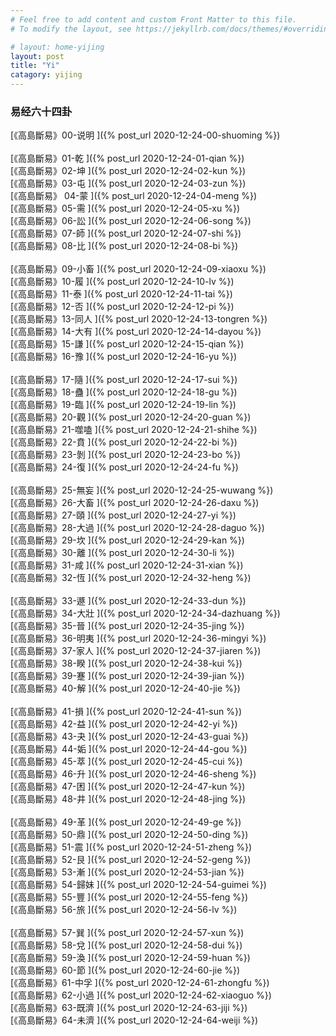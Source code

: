 ```yaml
---
# Feel free to add content and custom Front Matter to this file.
# To modify the layout, see https://jekyllrb.com/docs/themes/#overriding-theme-defaults

# layout: home-yijing
layout: post
title: "Yi"
catagory: yijing
---
```


### 易经六十四卦

[《高島斷易》00-说明 ]({% post_url 2020-12-24-00-shuoming %}) <br/>
<br/>
[《高島斷易》01-乾 ]({% post_url 2020-12-24-01-qian %}) <br/>
[《高島斷易》02-坤 ]({% post_url 2020-12-24-02-kun %}) <br/>
[《高島斷易》03-屯 ]({% post_url 2020-12-24-03-zun %}) <br/>
[《高島斷易》 04-蒙 ]({% post_url 2020-12-24-04-meng %}) <br/>
[《高島斷易》05-需 ]({% post_url 2020-12-24-05-xu %}) <br/>
[《高島斷易》06-訟 ]({% post_url 2020-12-24-06-song %}) <br/>
[《高島斷易》07-師 ]({% post_url 2020-12-24-07-shi %}) <br/>
[《高島斷易》08-比 ]({% post_url 2020-12-24-08-bi %}) <br/>
<br/>
[《高島斷易》09-小畜 ]({% post_url 2020-12-24-09-xiaoxu %}) <br/>
[《高島斷易》10-履 ]({% post_url 2020-12-24-10-lv %}) <br/>
[《高島斷易》11-泰 ]({% post_url 2020-12-24-11-tai %}) <br/>
[《高島斷易》12-否 ]({% post_url 2020-12-24-12-pi %}) <br/>
[《高島斷易》13-同人 ]({% post_url 2020-12-24-13-tongren %}) <br/>
[《高島斷易》14-大有 ]({% post_url 2020-12-24-14-dayou %}) <br/>
[《高島斷易》15-謙 ]({% post_url 2020-12-24-15-qian %}) <br/>
[《高島斷易》16-豫 ]({% post_url 2020-12-24-16-yu %}) <br/>
<br/>
[《高島斷易》17-隨 ]({% post_url 2020-12-24-17-sui %}) <br/>
[《高島斷易》18-蠱 ]({% post_url 2020-12-24-18-gu %}) <br/>
[《高島斷易》19-臨 ]({% post_url 2020-12-24-19-lin %}) <br/>
[《高島斷易》20-觀 ]({% post_url 2020-12-24-20-guan %}) <br/>
[《高島斷易》21-噬嗑 ]({% post_url 2020-12-24-21-shihe %}) <br/>
[《高島斷易》22-賁 ]({% post_url 2020-12-24-22-bi %}) <br/>
[《高島斷易》23-剝 ]({% post_url 2020-12-24-23-bo %}) <br/>
[《高島斷易》24-復 ]({% post_url 2020-12-24-24-fu %}) <br/>
<br/>
[《高島斷易》25-無妄 ]({% post_url 2020-12-24-25-wuwang %}) <br/>
[《高島斷易》26-大畜 ]({% post_url 2020-12-24-26-daxu %}) <br/>
[《高島斷易》27-頤 ]({% post_url 2020-12-24-27-yi %}) <br/>
[《高島斷易》28-大過 ]({% post_url 2020-12-24-28-daguo %}) <br/>
[《高島斷易》29-坎 ]({% post_url 2020-12-24-29-kan %}) <br/>
[《高島斷易》30-離 ]({% post_url 2020-12-24-30-li %}) <br/>
[《高島斷易》31-咸 ]({% post_url 2020-12-24-31-xian %}) <br/>
[《高島斷易》32-恆 ]({% post_url 2020-12-24-32-heng %}) <br/>
<br/>
[《高島斷易》33-遯 ]({% post_url 2020-12-24-33-dun %}) <br/>
[《高島斷易》34-大壯 ]({% post_url 2020-12-24-34-dazhuang %}) <br/>
[《高島斷易》35-晉 ]({% post_url 2020-12-24-35-jing %}) <br/>
[《高島斷易》36-明夷 ]({% post_url 2020-12-24-36-mingyi %}) <br/>
[《高島斷易》37-家人 ]({% post_url 2020-12-24-37-jiaren %}) <br/>
[《高島斷易》38-睽 ]({% post_url 2020-12-24-38-kui %}) <br/>
[《高島斷易》39-蹇 ]({% post_url 2020-12-24-39-jian %}) <br/>
[《高島斷易》40-解 ]({% post_url 2020-12-24-40-jie %}) <br/>
<br/>
[《高島斷易》41-損 ]({% post_url 2020-12-24-41-sun %}) <br/>
[《高島斷易》42-益 ]({% post_url 2020-12-24-42-yi %}) <br/>
[《高島斷易》43-夬 ]({% post_url 2020-12-24-43-guai %}) <br/>
[《高島斷易》44-姤 ]({% post_url 2020-12-24-44-gou %}) <br/>
[《高島斷易》45-萃 ]({% post_url 2020-12-24-45-cui %}) <br/>
[《高島斷易》46-升 ]({% post_url 2020-12-24-46-sheng %}) <br/>
[《高島斷易》47-困 ]({% post_url 2020-12-24-47-kun %}) <br/>
[《高島斷易》48-井 ]({% post_url 2020-12-24-48-jing %}) <br/>
<br/>
[《高島斷易》49-革 ]({% post_url 2020-12-24-49-ge %}) <br/>
[《高島斷易》50-鼎 ]({% post_url 2020-12-24-50-ding %}) <br/>
[《高島斷易》51-震 ]({% post_url 2020-12-24-51-zheng %}) <br/>
[《高島斷易》52-艮 ]({% post_url 2020-12-24-52-geng %}) <br/>
[《高島斷易》53-漸 ]({% post_url 2020-12-24-53-jian %}) <br/>
[《高島斷易》54-歸妹 ]({% post_url 2020-12-24-54-guimei %}) <br/>
[《高島斷易》55-豐 ]({% post_url 2020-12-24-55-feng %}) <br/>
[《高島斷易》56-旅 ]({% post_url 2020-12-24-56-lv %}) <br/>
<br/>
[《高島斷易》57-巽 ]({% post_url 2020-12-24-57-xun %}) <br/>
[《高島斷易》58-兌 ]({% post_url 2020-12-24-58-dui %}) <br/>
[《高島斷易》59-渙 ]({% post_url 2020-12-24-59-huan %}) <br/>
[《高島斷易》60-節 ]({% post_url 2020-12-24-60-jie %}) <br/>
[《高島斷易》61-中孚 ]({% post_url 2020-12-24-61-zhongfu %}) <br/>
[《高島斷易》62-小過 ]({% post_url 2020-12-24-62-xiaoguo %}) <br/>
[《高島斷易》63-既濟 ]({% post_url 2020-12-24-63-jiji %}) <br/>
[《高島斷易》64-未濟 ]({% post_url 2020-12-24-64-weiji %}) <br/>
